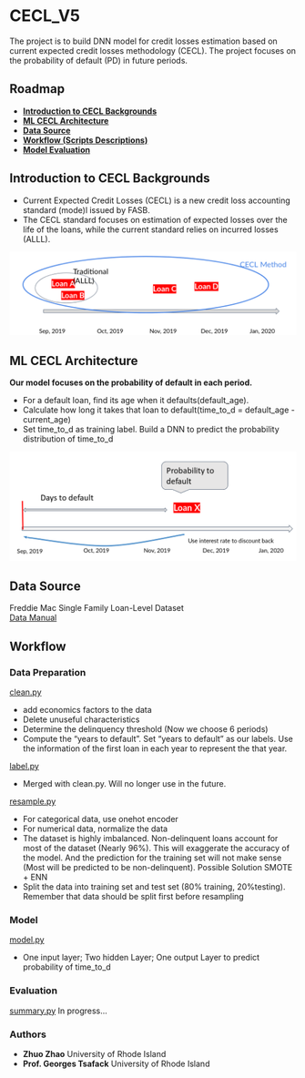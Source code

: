 # CECL_V5
The project is to build DNN model for credit losses estimation based on current expected credit losses methodology (CECL). The project focuses on the probability of default (PD) in future periods. 
## Roadmap
- [**Introduction to CECL Backgrounds**](#introduction)
- [**ML CECL Architecture**](#architecture)
- [**Data Source**](#data)
- [**Workflow (Scripts Descriptions)**](#workflow)
- [**Model Evaluation**](#evaluation)

## Introduction to CECL Backgrounds <a name='introduction'></a>
- Current Expected Credit Losses (CECL) is a new credit loss accounting standard (mode)l issued by FASB.
- The CECL standard focuses on estimation of expected losses over the life of the loans, while the current standard relies on incurred losses (ALLL).

![](project_description/Screenshot_2019-11-23_12-55-49.png)

## ML CECL Architecture <a name='architecture'></a>
**Our model focuses on the probability of default in each period.**
- For a default loan, find its age when it defaults(default_age).
- Calculate how long it takes that loan to default(time_to_d = default_age - current_age)
- Set time_to_d as training label. Build a DNN to predict the probability distribution of time_to_d

![](project_description/Screenshot_2019-11-23_12-56-56.png)
## Data Source <a name='data'></a>
Freddie Mac Single Family Loan-Level Dataset  
[Data Manual](https://github.com/ZhuoZhaooo/cecl_v5/blob/master/project_description/user_guide.pdf)
## Workflow <a name='workflow'></a>

### Data Preparation

[clean.py](https://github.com/ZhuoZhaooo/cecl_v5/blob/master/scripts/clean.py)
- add economics factors to the data
- Delete unuseful characteristics  
- Determine the delinquency threshold (Now we choose 6 periods)
- Compute the “years to default”. Set “years to default” as our labels. Use the information of the first loan in each year to represent the that year.  

[label.py](https://github.com/ZhuoZhaooo/cecl_v5/blob/master/scripts/label.py)
 - Merged with clean.py. Will no longer use in the future. 


[resample.py](https://github.com/ZhuoZhaooo/cecl_v5/blob/master/scripts/resample.py)
- For categorical data, use onehot encoder
- For numerical data, normalize the data
- The dataset is highly imbalanced. Non-delinquent loans account for most of the dataset (Nearly 96%). This will exaggerate the accuracy of the model. And the prediction for the training set will not make sense (Most will be predicted to be non-delinquent). Possible Solution SMOTE + ENN
- Split the data into training set and test set (80% training, 20%testing). Remember that data should be split first before resampling  

### Model
[model.py](https://github.com/ZhuoZhaooo/cecl_v5/blob/master/scripts/model.py)
- One input layer; Two hidden Layer; One output Layer to predict probability of time_to_d  

### Evaluation <a name='evaluation'></a>
[summary.py](https://github.com/ZhuoZhaooo/cecl_v5/blob/master/scripts/summary.py)
In progress...

### Authors
- **Zhuo Zhao** University of Rhode Island
- **Prof. Georges Tsafack** University of Rhode Island
